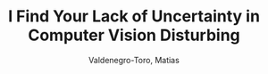---
paperId: 40
author: Valdenegro-Toro, Matias 
publicationauthor: Valdenegro-Toro, M.
title: I Find Your Lack of Uncertainty in Computer Vision Disturbing
pdf: 40_CameraReady_40.pdf
poster: 40_poster_40.png
pitch: 
type: Oral
topic: Explainable AI
category: Full Paper
link: https://research.latinxinai.org/papers/cvpr/2021/pdf/40_CameraReady_40.pdf
conference: cvpr
year: 2021
tags: cvpr-2021
location: Virtual
---